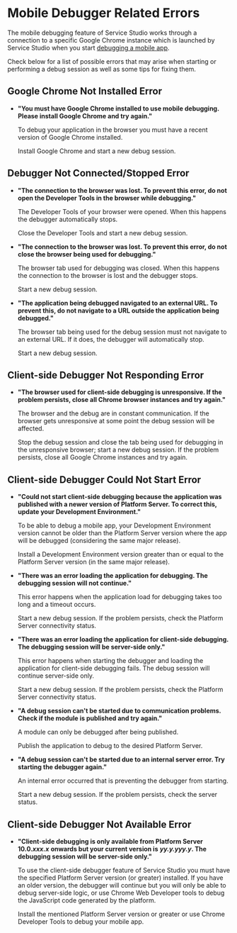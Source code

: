 # Mobile Debugger Related Errors

The mobile debugging feature of Service Studio works through a connection to a specific Google Chrome instance which is launched by Service Studio when you start [debugging a mobile app](../../../develop/troubleshoot/debug/intro.md#mobile-debugging-scenarios%3E).

Check below for a list of possible errors that may arise when starting or performing a debug session as well as some tips for fixing them.

## Google Chrome Not Installed Error

* **"You must have Google Chrome installed to use mobile debugging. Please install Google Chrome and try again."**

  To debug your application in the browser you must have a recent version of Google Chrome installed.

  Install Google Chrome and start a new debug session.

## Debugger Not Connected/Stopped Error

* **"The connection to the browser was lost. To prevent this error, do not open the Developer Tools in the browser while debugging."**

  The Developer Tools of your browser were opened. When this happens the debugger automatically stops.

  Close the Developer Tools and start a new debug session.

* **"The connection to the browser was lost. To prevent this error, do not close the browser being used for debugging."**

  The browser tab used for debugging was closed. When this happens the connection to the browser is lost and the debugger stops.

  Start a new debug session.

* **"The application being debugged navigated to an external URL. To prevent this, do not navigate to a URL outside the application being debugged."**

  The browser tab being used for the debug session must not navigate to an external URL. If it does, the debugger will automatically stop.

  Start a new debug session.

## Client-side Debugger Not Responding Error

* **"The browser used for client-side debugging is unresponsive. If the problem persists, close all Chrome browser instances and try again."**

  The browser and the debug are in constant communication. If the browser gets unresponsive at some point the debug session will be affected.

  Stop the debug session and close the tab being used for debugging in the unresponsive browser; start a new debug session. If the problem persists, close all Google Chrome instances and try again.

## Client-side Debugger Could Not Start Error

* **"Could not start client-side debugging because the application was published with a newer version of Platform Server. To correct this, update your Development Environment."**

  To be able to debug a mobile app, your Development Environment version cannot be older than the Platform Server version where the app will be debugged \(considering the same major release\).

  Install a Development Environment version greater than or equal to the Platform Server version \(in the same major release\).

* **"There was an error loading the application for debugging. The debugging session will not continue."**

  This error happens when the application load for debugging takes too long and a timeout occurs.

  Start a new debug session. If the problem persists, check the Platform Server connectivity status.

* **"There was an error loading the application for client-side debugging. The debugging session will be server-side only."**

  This error happens when starting the debugger and loading the application for client-side debugging fails. The debug session will continue server-side only.

  Start a new debug session. If the problem persists, check the Platform Server connectivity status.

* **"A debug session can't be started due to communication problems. Check if the module is published and try again."**

  A module can only be debugged after being published.

  Publish the application to debug to the desired Platform Server.

* **"A debug session can't be started due to an internal server error. Try starting the debugger again."**

  An internal error occurred that is preventing the debugger from starting.

  Start a new debug session. If the problem persists, check the server status.

## Client-side Debugger Not Available Error

* **"Client-side debugging is only available from Platform Server 10.0.**_**xxx.x**_ **onwards but your current version is** _**yy.y.yyy.y**_**. The debugging session will be server-side only."**

  To use the client-side debugger feature of Service Studio you must have the specified Platform Server version \(or greater\) installed. If you have an older version, the debugger will continue but you will only be able to debug server-side logic, or use Chrome Web Developer tools to debug the JavaScript code generated by the platform.

  Install the mentioned Platform Server version or greater or use Chrome Developer Tools to debug your mobile app.

